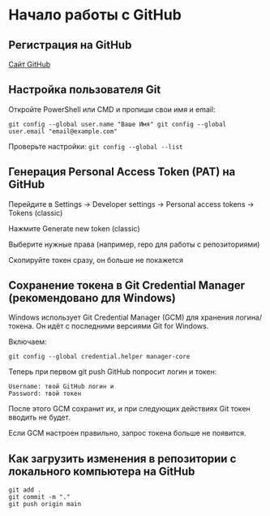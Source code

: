 # Начало работы с GitHub

## Регистрация на GitHub

[Сайт GitHub](https://github.com/)

## Настройка пользователя Git

Откройте PowerShell или CMD и пропиши свои имя и email:

``
git config --global user.name "Ваше Имя"
git config --global user.email "email@example.com"
``

Проверьте настройки:
``
git config --global --list
``

## Генерация Personal Access Token (PAT) на GitHub

Перейдите в Settings → Developer settings → Personal access tokens → Tokens (classic)

Нажмите Generate new token (classic)

Выберите нужные права (например, repo для работы с репозиториями)

Скопируйте токен сразу, он больше не покажется

## Сохранение токена в Git Credential Manager (рекомендовано для Windows)

Windows использует Git Credential Manager (GCM) для хранения логина/токена. Он идёт с последними версиями Git for Windows.

Включаем:
```
git config --global credential.helper manager-core
```
Теперь при первом git push GitHub попросит логин и токен:
```
Username: твой GitHub логин и
Password: твой токен
```

После этого GCM сохранит их, и при следующих действиях Git токен вводить не будет.

Если GCM настроен правильно, запрос токена больше не появится.

## Как загрузить изменения в репозитории с локального компьютера на GitHub

```
git add .
git commit -m "."
git push origin main
```